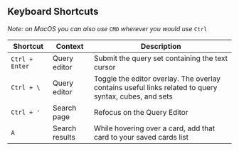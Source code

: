 ## Keyboard Shortcuts

_Note: on MacOS you can also use_ `CMD` _wherever you would use_ `Ctrl`

| Shortcut      | Context        | Description                                                                                           |
|---------------|----------------|-------------------------------------------------------------------------------------------------------|
| `Ctrl + Enter` | Query editor   | Submit the query set containing the text cursor                                                       |
| `Ctrl + \`    | Query editor   | Toggle the editor overlay. The overlay contains useful links related to query syntax, cubes, and sets |
| `Ctrl + '`    | Search page    | Refocus on the Query Editor                                                                           |
| `A`           | Search results | While hovering over a card, add that card to your saved cards list                                    | 
